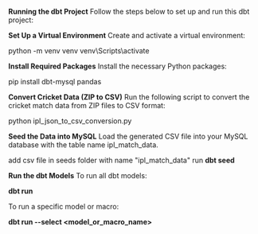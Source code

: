 **Running the dbt Project**
Follow the steps below to set up and run this dbt project:

**Set Up a Virtual Environment**
Create and activate a virtual environment:

python -m venv venv
venv\Scripts\activate

**Install Required Packages**
Install the necessary Python packages:

pip install dbt-mysql pandas


**Convert Cricket Data (ZIP to CSV)**
Run the following script to convert the cricket match data from ZIP files to CSV format:

python ipl_json_to_csv_conversion.py


**Seed the Data into MySQL**
Load the generated CSV file into your MySQL database with the table name ipl_match_data.

add csv file in seeds folder with name "ipl_match_data"
run **dbt seed** 

**Run the dbt Models**
To run all dbt models:

**dbt run**

To run a specific model or macro:

**dbt run --select <model_or_macro_name>**
